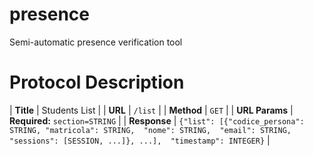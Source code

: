 # presence
Semi-automatic presence verification tool

# Protocol Description

| **Title**      | Students List                         |
| **URL**        | `/list`                               |
| **Method**     | `GET`                                 |
| **URL Params** | **Required:** `section=STRING`        |
| **Response**   | `{"list": [{"codice_persona": STRING, "matricola": STRING,  "nome": STRING,  "email": STRING, "sessions": [SESSION, ...]}, ...],  "timestamp": INTEGER}`    |

